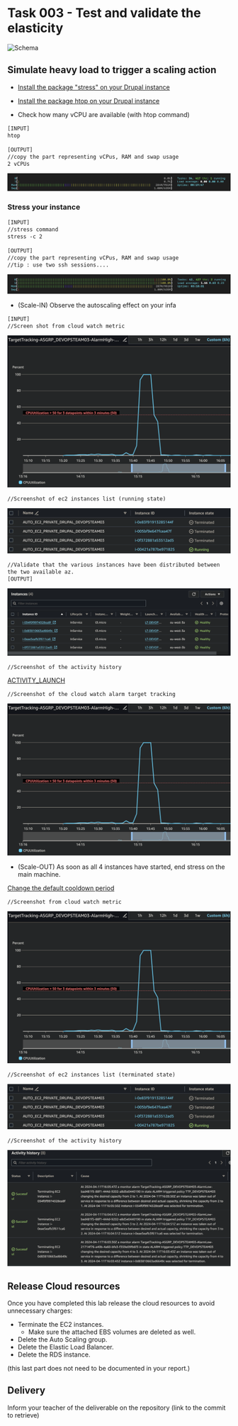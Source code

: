# Task 003 - Test and validate the elasticity

![Schema](./img/CLD_AWS_INFA.PNG)


## Simulate heavy load to trigger a scaling action

* [Install the package "stress" on your Drupal instance](https://www.geeksforgeeks.org/linux-stress-command-with-examples/)

* [Install the package htop on your Drupal instance](https://www.geeksforgeeks.org/htop-command-in-linux-with-examples/)

* Check how many vCPU are available (with htop command)

```
[INPUT]
htop

[OUTPUT]
//copy the part representing vCPus, RAM and swap usage
2 vCPUs
```
![HTOP](./img/DEVOPS03/CLD_AWS_EC2_HTOP.png)

### Stress your instance

```
[INPUT]
//stress command
stress -c 2

[OUTPUT]
//copy the part representing vCPus, RAM and swap usage
//tip : use two ssh sessions....
```
![STRESS](./img/DEVOPS03/CLD_AWS_EC2_STRESS.png)

* (Scale-IN) Observe the autoscaling effect on your infa


```
[INPUT]
//Screen shot from cloud watch metric
```
![TARGET_TRACKING](./img/DEVOPS03/CLD_AWS_CLOUDWATCH_CPU_METRICS_TARGET_TRACKING.PNG)

```
//Screenshot of ec2 instances list (running state)
```
![RUNNING](./img/DEVOPS03/CLD_AWS_EC2_LIST_RUNNING.PNG)

```
//Validate that the various instances have been distributed between the two available az.
[OUTPUT]
```
![IN_SERVICE](./img/DEVOPS03/CLD_AWS_EC2_LIST_IN_SERVICE.PNG)

```
//Screenshot of the activity history
```
[ACTIVITY_LAUNCH](./img/DEVOPS03/CLD_AWS_ASG_ACTIVITY_HISTORY_LAUNCH.PNG)

```
//Screenshot of the cloud watch alarm target tracking
```
![TARGET_TRACKING](./img/DEVOPS03/CLD_AWS_CLOUDWATCH_CPU_METRICS_TARGET_TRACKING.PNG)


* (Scale-OUT) As soon as all 4 instances have started, end stress on the main machine.

[Change the default cooldown period](https://docs.aws.amazon.com/autoscaling/ec2/userguide/ec2-auto-scaling-scaling-cooldowns.html)

```
//Screenshot from cloud watch metric
```
![TARGET_TRACKING](./img/DEVOPS03/CLD_AWS_CLOUDWATCH_CPU_METRICS_TARGET_TRACKING.PNG)


```
//Screenshot of ec2 instances list (terminated state)
```
![TERMINATED](./img/DEVOPS03/CLD_AWS_EC2_LIST_TERMINATED.PNG)

```
//Screenshot of the activity history
```
![ACTIVITY_TERMINATE](./img/DEVOPS03/CLD_AWS_ASG_ACTIVITY_HISTORY_TERMINATE.PNG)


## Release Cloud resources

Once you have completed this lab release the cloud resources to avoid
unnecessary charges:

* Terminate the EC2 instances.
    * Make sure the attached EBS volumes are deleted as well.
* Delete the Auto Scaling group.
* Delete the Elastic Load Balancer.
* Delete the RDS instance.

(this last part does not need to be documented in your report.)

## Delivery

Inform your teacher of the deliverable on the repository (link to the commit to retrieve)